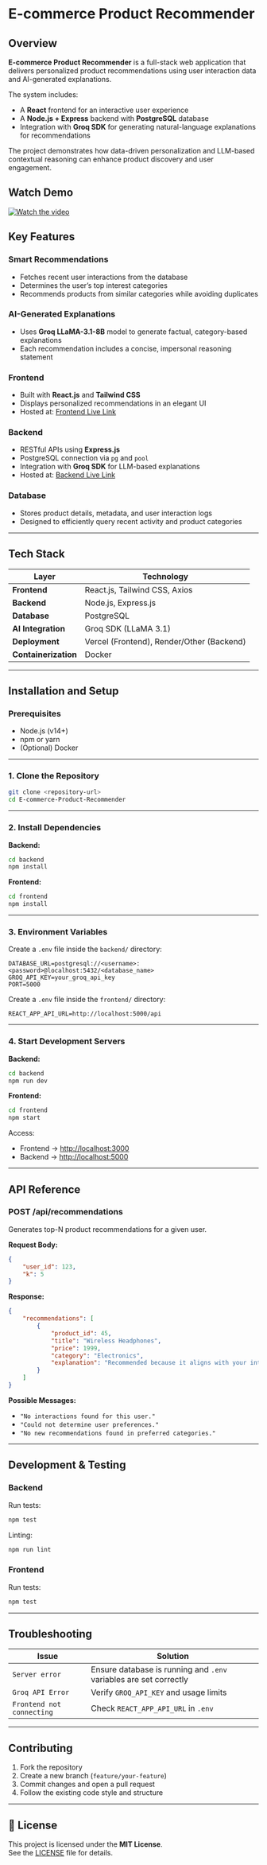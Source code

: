 
# E-commerce Product Recommender

## Overview
**E-commerce Product Recommender** is a full-stack web application that delivers personalized product recommendations using user interaction data and AI-generated explanations.

The system includes:
- A **React** frontend for an interactive user experience  
- A **Node.js + Express** backend with **PostgreSQL** database  
- Integration with **Groq SDK** for generating natural-language explanations for recommendations  

The project demonstrates how data-driven personalization and LLM-based contextual reasoning can enhance product discovery and user engagement.


## Watch Demo
<a href="https://drive.google.com/file/d/1ZAQi_ydMAeYZ0ywycn6wD49XATqGfugQ/view?usp=sharing" target="_blank">
  <img src="https://raw.githubusercontent.com/SaurabhShisode/ecomm-recommender/main/thumbnail.png" alt="Watch the video">
</a>


## Key Features

### Smart Recommendations
- Fetches recent user interactions from the database  
- Determines the user’s top interest categories  
- Recommends products from similar categories while avoiding duplicates  

### AI-Generated Explanations
- Uses **Groq LLaMA-3.1-8B** model to generate factual, category-based explanations  
- Each recommendation includes a concise, impersonal reasoning statement  

### Frontend
- Built with **React.js** and **Tailwind CSS**  
- Displays personalized recommendations in an elegant UI  
- Hosted at: [Frontend Live Link](https://ecomm-recommender.vercel.app/)

### Backend
- RESTful APIs using **Express.js**  
- PostgreSQL connection via `pg` and `pool`  
- Integration with **Groq SDK** for LLM-based explanations  
- Hosted at: [Backend Live Link](https://ecomm-recommender-backend.vercel.app/)

### Database
- Stores product details, metadata, and user interaction logs  
- Designed to efficiently query recent activity and product categories  

---

## Tech Stack

| Layer         | Technology                  |
|---------------|-----------------------------|
| **Frontend**  | React.js, Tailwind CSS, Axios |
| **Backend**   | Node.js, Express.js         |
| **Database**  | PostgreSQL                 |
| **AI Integration** | Groq SDK (LLaMA 3.1)  |
| **Deployment**| Vercel (Frontend), Render/Other (Backend) |
| **Containerization** | Docker              |

---


## Installation and Setup

### Prerequisites
- Node.js (v14+)
- npm or yarn
- (Optional) Docker

---

### 1. Clone the Repository
```bash
git clone <repository-url>
cd E-commerce-Product-Recommender
```

---

### 2. Install Dependencies

**Backend:**
```bash
cd backend
npm install
```

**Frontend:**
```bash
cd frontend
npm install
```

---

### 3. Environment Variables

Create a `.env` file inside the `backend/` directory:
```plaintext
DATABASE_URL=postgresql://<username>:<password>@localhost:5432/<database_name>
GROQ_API_KEY=your_groq_api_key
PORT=5000
```

Create a `.env` file inside the `frontend/` directory:
```plaintext
REACT_APP_API_URL=http://localhost:5000/api
```

---

### 4. Start Development Servers

**Backend:**
```bash
cd backend
npm run dev
```

**Frontend:**
```bash
cd frontend
npm start
```

Access:
- Frontend → [http://localhost:3000](http://localhost:3000)
- Backend → [http://localhost:5000](http://localhost:5000)

---

## API Reference

### **POST /api/recommendations**

Generates top-N product recommendations for a given user.

**Request Body:**
```json
{
    "user_id": 123,
    "k": 5
}
```

**Response:**
```json
{
    "recommendations": [
        {
            "product_id": 45,
            "title": "Wireless Headphones",
            "price": 1999,
            "category": "Electronics",
            "explanation": "Recommended because it aligns with your interest in high-quality audio devices."
        }
    ]
}
```

**Possible Messages:**
- `"No interactions found for this user."`
- `"Could not determine user preferences."`
- `"No new recommendations found in preferred categories."`

---

## Development & Testing

### Backend
Run tests:
```bash
npm test
```

Linting:
```bash
npm run lint
```

### Frontend
Run tests:
```bash
npm test
```

---

## Troubleshooting

| Issue                     | Solution                                                          |
|---------------------------|-------------------------------------------------------------------|
| `Server error`            | Ensure database is running and `.env` variables are set correctly |
| `Groq API Error`          | Verify `GROQ_API_KEY` and usage limits                            |
| `Frontend not connecting` | Check `REACT_APP_API_URL` in `.env`                               |

---

## Contributing

1. Fork the repository
2. Create a new branch (`feature/your-feature`)
3. Commit changes and open a pull request
4. Follow the existing code style and structure

---

## 🪪 License

This project is licensed under the **MIT License**.  
See the [LICENSE](./LICENSE) file for details.
